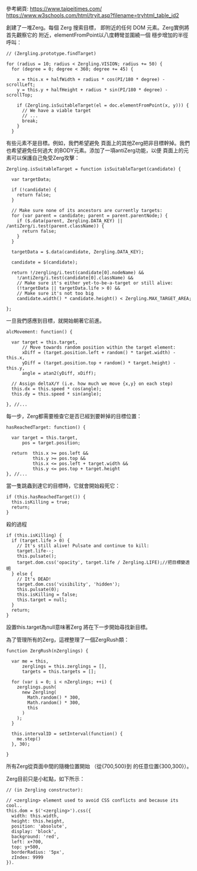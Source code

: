 參考網頁: https://www.taipeitimes.com/
https://www.w3schools.com/html/tryit.asp?filename=tryhtml_table_id2

創建了一堆Zerg。每個 Zerg 搜索目標，
即附近的任何 DOM 元素。Zerg實例將首先觀察它的
附近，elementFromPoint以八度轉彎並圍繞一個
穩步增加的半徑呼叫：
```
// (Zergling.prototype.findTarget)
 
for (radius = 10; radius < Zergling.VISION; radius += 50) {
  for (degree = 0; degree < 360; degree += 45) {
 
    x = this.x + halfWidth + radius * cos(PI/180 * degree) - scrollLeft;
    y = this.y + halfHeight + radius * sin(PI/180 * degree) - scrollTop;
 
    if (Zergling.isSuitableTarget(el = doc.elementFromPoint(x, y))) {
      // We have a viable target
      // ...
      break;
    }
  }

```
有些元素不是目標。例如，我們希望避免
頁面上的其他Zerg把非目標幹掉。我們也希望避免任何過大
的BODY元素。添加了一項antiZerg功能，以便
頁面上的元素可以保護自己免受Zerg攻擊：

```
Zergling.isSuitableTarget = function isSuitableTarget(candidate) {
 
  var targetData;
 
  if (!candidate) {
    return false;
  }
 
  // Make sure none of its ancestors are currently targets:
  for (var parent = candidate; parent = parent.parentNode;) {
    if ($.data(parent, Zergling.DATA_KEY) || /antiZerg/i.test(parent.className)) {
      return false;
    }
  }
 
  targetData = $.data(candidate, Zergling.DATA_KEY);
 
  candidate = $(candidate);
 
  return !/zergling/i.test(candidate[0].nodeName) &&
    !/antiZerg/i.test(candidate[0].className) && 
    // Make sure it's either yet-to-be-a-target or still alive:
    (!targetData || targetData.life > 0) &&
    // Make sure it's not too big
    candidate.width() * candidate.height() < Zergling.MAX_TARGET_AREA;
 
};
```

一旦我們感應到目標，就開始朝著它前進。

```
alcMovement: function() {
 
  var target = this.target,
      // Move towards random position within the target element:
      xDiff = (target.position.left + random() * target.width) - this.x,
      yDiff = (target.position.top + random() * target.height) - this.y,
      angle = atan2(yDiff, xDiff);
 
  // Assign deltaX/Y (i.e. how much we move {x,y} on each step)
  this.dx = this.speed * cos(angle);
  this.dy = this.speed * sin(angle);
 
}, //...
```

每一步，Zerg都需要檢查它是否已經到要幹掉的目標位置：

```
hasReachedTarget: function() {
 
  var target = this.target,
      pos = target.position;
 
  return  this.x >= pos.left &&
          this.y >= pos.top &&
          this.x <= pos.left + target.width &&
          this.y <= pos.top + target.height
}, //...
```

當一隻跳蟲到達它的目標時，它就會開始殺死它：

```
if (this.hasReachedTarget()) {
  this.isKilling = true;
  return;
}
```

殺的過程

```
if (this.isKilling) {
  if (target.life > 0) {
    // It's still alive! Pulsate and continue to kill:
    target.life--;
    this.pulsate();
    target.dom.css('opacity', target.life / Zergling.LIFE);//把目標變透明
  } else {
    // It's DEAD! 
    target.dom.css('visibility', 'hidden');
    this.pulsate(0);
    this.isKilling = false;
    this.target = null;
  }
  return;
}
```
設置this.target為null意味著Zerg
將在下一步開始尋找新目標。

為了管理所有的Zerg，這裡整理了一個ZergRush類：

```
function ZergRush(nZerglings) {
 
  var me = this,
      zerglings = this.zerglings = [],
      targets = this.targets = [];
 
  for (var i = 0; i < nZerglings; ++i) {
    zerglings.push(
      new Zergling(
        Math.random() * 300,
        Math.random() * 300,
        this
      )
    );
  }
 
  this.intervalID = setInterval(function() {
    me.step()
  }, 30);
 
}
```


所有Zerg從頁面中間的隨機位置開始
（從{700,500}到 的任意位置{300,300}）。

Zerg目前只是小紅點，如下所示：

```
// (in Zergling constructor):
 
// <zergling> element used to avoid CSS conflicts and because its cool..
this.dom = $('<zergling>').css({
  width: this.width,
  height: this.height,
  position: 'absolute',
  display: 'block',
  background: 'red',
  left: x+700,
  top: y+500,
  borderRadius: '5px',
  zIndex: 9999
}).
```